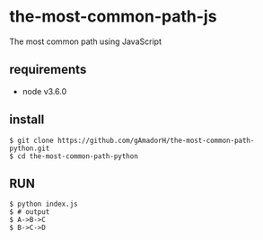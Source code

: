 # the-most-common-path-js

The most common path using JavaScript

## requirements

* node v3.6.0

## install

```
$ git clone https://github.com/gAmadorH/the-most-common-path-python.git
$ cd the-most-common-path-python
```

## RUN

```
$ python index.js
$ # output
$ A->B->C
$ B->C->D

```